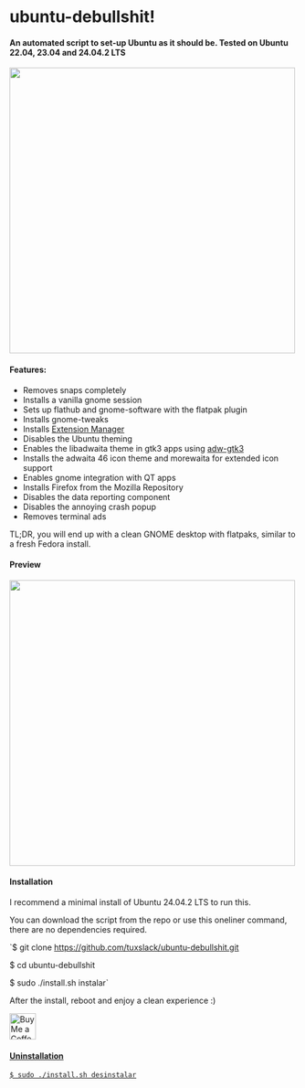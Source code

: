 # ubuntu-debullshit!
  
#### An automated script to set-up Ubuntu as it should be. Tested on Ubuntu 22.04, 23.04 and 24.04.2 LTS

<img src="https://raw.githubusercontent.com/polkaulfield/ubuntu-debullshit/main/menu.png" width="500" />
  
#### Features:

* Removes snaps completely
* Installs a vanilla gnome session
* Sets up flathub and gnome-software with the flatpak plugin
* Installs gnome-tweaks
* Installs [Extension Manager](https://github.com/mjakeman/extension-manager)
* Disables the Ubuntu theming
* Enables the libadwaita theme in gtk3 apps using [adw-gtk3](https://github.com/lassekongo83/adw-gtk3)
* Installs the adwaita 46 icon theme and morewaita for extended icon support
* Enables gnome integration with QT apps
* Installs Firefox from the Mozilla Repository
* Disables the data reporting component
* Disables the annoying crash popup
* Removes terminal ads

TL;DR, you will end up with a clean GNOME desktop with flatpaks, similar to a fresh Fedora install.

#### Preview

<img src="https://raw.githubusercontent.com/polkaulfield/ubuntu-debullshit/main/screenshot.png" width="500" />

#### Installation

I recommend a minimal install of Ubuntu 24.04.2 LTS to run this. 

You can download the script from the repo or use this oneliner command, there are no dependencies required.


`$ git clone https://github.com/tuxslack/ubuntu-debullshit.git

$ cd ubuntu-debullshit

$ sudo ./install.sh instalar`


After the install, reboot and enjoy a clean experience :)

<a href='https://ko-fi.com/polkaulfield' target='_blank'><img height='35' style='border:0px;height:46px;' src='https://az743702.vo.msecnd.net/cdn/kofi3.png?v=0' border='0' alt='Buy Me a Coffee at ko-fi.com' />


#### Uninstallation

`$ sudo ./install.sh desinstalar`


